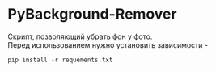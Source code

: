 # PyBackground-Remover

Скрипт, позволяющий убрать фон у фото.\
Перед использованием нужно установить зависимости -

```pip install -r requements.txt```


